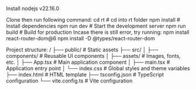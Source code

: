 Install nodejs v22.16.0

Clone then run following command:
cd rt         # cd into rt folder
npm install   # Install dependencies
npm run dev   # Start the development server
npm run build # Build for production
Incase there is still error, try running:
npm install react-router-dom@6
npm install -D @types/react-router-dom

Project structure:
/
├── public/           # Static assets
├── src/
│   ├── components/   # Reusable UI components
│   ├── assets/       # Images, fonts, etc.
│   ├── App.tsx       # Main application component
│   ├── main.tsx      # Application entry point
│   └── index.css     # Global styles and theme variables
├── index.html        # HTML template
├── tsconfig.json     # TypeScript configuration
└── vite.config.ts    # Vite configuration

